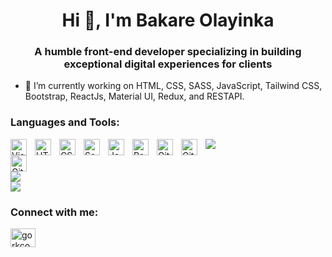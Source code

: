<h1 align="center">Hi 👋, I'm Bakare Olayinka</h1>
<h3 align="center">A humble front-end developer specializing in building exceptional digital experiences for clients</h3>

- 🔭 I’m currently working on HTML, CSS, SASS, JavaScript, Tailwind CSS, Bootstrap, ReactJs, Material UI, Redux, and RESTAPI.


### Languages and Tools:
<p marginBottom="12px;">
<img align="left" alt="Visual Studio Code" width="26px" src="https://cdn.jsdelivr.net/gh/devicons/devicon/icons/vscode/vscode-original.svg" style="padding-right:10px;" />
<img align="left" alt="HTML5" width="26px" src="https://cdn.jsdelivr.net/gh/devicons/devicon/icons/html5/html5-original.svg" style="padding-right:10px;" />
<img align="left" alt="CSS3" width="26px" src="https://cdn.jsdelivr.net/gh/devicons/devicon/icons/css3/css3-original.svg" style="padding-right:10px;" />
<img align="left" alt="Sass" width="26px" src="https://cdn.jsdelivr.net/gh/devicons/devicon/icons/sass/sass-original.svg" style="padding-right:10px;" /> 
<img align="left" alt="JavaScript" width="26px" src="https://cdn.jsdelivr.net/gh/devicons/devicon/icons/javascript/javascript-original.svg" style="padding-right:10px;" />
<img align="left" alt="React" width="26px" src="https://cdn.jsdelivr.net/gh/devicons/devicon/icons/react/react-original.svg" style="padding-right:10px;" />
<img align="left" alt="Git" width="26px" src="https://cdn.jsdelivr.net/gh/devicons/devicon/icons/git/git-original.svg" style="padding-right:10px;" />
<img align="left" alt="Git" width="26px" src="https://cdn.jsdelivr.net/gh/devicons/devicon/icons/bootstrap/bootstrap-original.svg" style="padding-right:10px;" />
<img align="left" alt="GitHub" width="26px" src="https://user-images.githubusercontent.com/3369400/139447912-e0f43f33-6d9f-45f8-be46-2df5bbc91289.png" style="padding-right:1000px;" />
</p>

![](https://github-readme-stats.vercel.app/api?username=YhinkaDevOps&theme=radical&hide_border=false&include_all_commits=false&count_private=false)<br/>
![](https://github-readme-streak-stats.herokuapp.com/?user=YhinkaDevOps&theme=radical&hide_border=false)<br/>
![](https://github-readme-stats.vercel.app/api/top-langs/?username=YhinkaDevOps&theme=radical&hide_border=false&include_all_commits=false&count_private=false&layout=compact)

### Connect with me:
<p align="left">
<a href="https://instagram.com/yinka_bakare" target="blank"><img align="center" src="https://raw.githubusercontent.com/rahuldkjain/github-profile-readme-generator/master/src/images/icons/Social/instagram.svg" alt="gorkcoder484" height="30" width="40" /></a>
</p>

